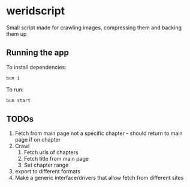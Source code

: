 # weridscript

Small script made for crawling images, compressing them and backing them up

## Running the app

To install dependencies:

```bash
bun i
```

To run:

```bash
bun start
```

## TODOs

1. Fetch from main page not a specific chapter - should return to main page if on chapter
2. Crawl
   1. Fetch urls of chapters
   2. Fetch title from main page
   3. Set chapter range
3. export to different formats
4. Make a generic interface/drivers that allow fetch from different sites
